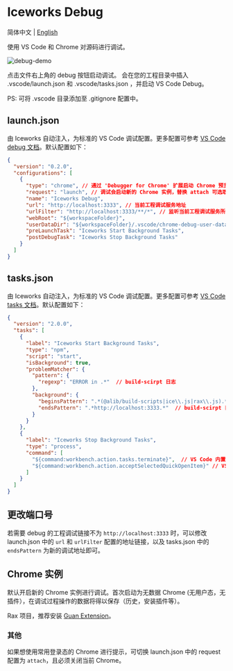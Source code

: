 # Iceworks Debug

简体中文 | [English](./debug.en.md)

使用 VS Code 和 Chrome 对源码进行调试。

![debug-demo](https://img.alicdn.com/tfs/TB1vCixhP39YK4jSZPcXXXrUFXa-1200-695.gif)

点击文件右上角的 debug 按钮启动调试。 会在您的工程目录中插入 .vscode/launch.json 和 .vscode/tasks.json ，并启动 VS Code Debug。

PS: 可将 .vscode 目录添加至 .gitignore 配置中。

## launch.json

由 Iceworks 自动注入，为标准的 VS Code 调试配置。更多配置可参考 [VS Code debug 文档](https://code.visualstudio.com/docs/editor/debugging#_launch-configurations)。默认配置如下：

```json
{
  "version": "0.2.0",
  "configurations": [
    {
      "type": "chrome", // 通过 'Debugger for Chrome' 扩展启动 Chrome 预览。
      "request": "launch", // 调试会启动新的 Chrome 实例，替换 attach 可选取当前 Chrome 实例，但需要重启 Chrome。
      "name": "Iceworks Debug", 
      "url": "http://localhost:3333", // 当前工程调试服务地址
      "urlFilter": "http://localhost:3333/**/*", // 监听当前工程调试服务所有的 url
      "webRoot": "${workspaceFolder}",
      "userDataDir": "${workspaceFolder}/.vscode/chrome-debug-user-data", // 用于存放 Chrome 的用户数据（安装的浏览器插件等）
      "preLaunchTask": "Iceworks Start Background Tasks",
      "postDebugTask": "Iceworks Stop Background Tasks"
    }
  ]
}
```

## tasks.json

由 Iceworks 自动注入，为标准的 VS Code 调试配置。更多配置可参考 [VS Code tasks 文档]( https://code.visualstudio.com/docs/editor/tasks#vscode)。默认配置如下：

```json
{
  "version": "2.0.0",
  "tasks": [
    {
      "label": "Iceworks Start Background Tasks",
      "type": "npm",
      "script": "start",
      "isBackground": true,
      "problemMatcher": {
        "pattern": {
          "regexp": "ERROR in .*"  // build-scirpt 日志
        },
        "background": {
          "beginsPattern": ".*(@alib/build-scripts|ice\\.js|rax\\.js).*", // build-scirpt 日志
          "endsPattern": ".*http://localhost:3333.*"  // build-scirpt 日志
        }
      }
    },
    {
      "label": "Iceworks Stop Background Tasks",
      "type": "process",
      "command": [
        "${command:workbench.action.tasks.terminate}",  // VS Code 内置命令
        "${command:workbench.action.acceptSelectedQuickOpenItem}" // VS Code 内置命令
      ]
    }
  ]
}

```

## 更改端口号
若需要 debug 的工程调试链接不为 `http://localhost:3333` 时，可以修改 launch.json 中的 `url` 和 `urlFilter` 配置的地址链接，以及 tasks.json 中的 `endsPattern` 为新的调试地址即可。

## Chrome 实例

默认开启新的 Chrome 实例进行调试。首次启动为无数据 Chrome (无用户态，无插件），在调试过程操作的数据将得以保存（历史，安装插件等）。

Rax 项目，推荐安装 [Guan Extension](https://chrome.google.com/webstore/detail/guan-extension/jfalnandddhgfnmejfgjgfbfnnkhljog)。

### 其他

如果想使用常用登录态的 Chrome 进行提示，可切换 launch.json 中的 request 配置为 `attach`，且必须关闭当前 Chrome。

